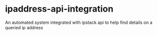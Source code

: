 # ipaddress-api-integration
An automated system integrated with ipstack api to help find details on a queried ip address
